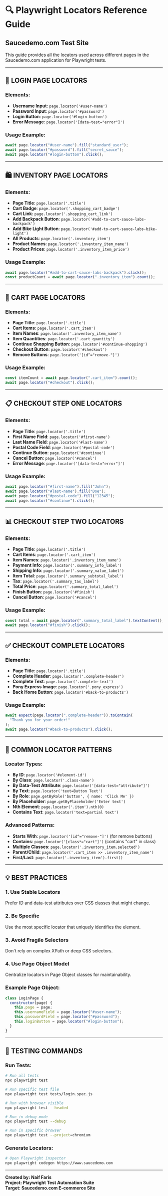 # 🔍 Playwright Locators Reference Guide

## Saucedemo.com Test Site

This guide provides all the locators used across different pages in the Saucedemo.com application for Playwright tests.

---

## 📝 LOGIN PAGE LOCATORS

### Elements:

- **Username Input**: `page.locator('#user-name')`
- **Password Input**: `page.locator('#password')`
- **Login Button**: `page.locator('#login-button')`
- **Error Message**: `page.locator('[data-test="error"]')`

### Usage Example:

```javascript
await page.locator("#user-name").fill("standard_user");
await page.locator("#password").fill("secret_sauce");
await page.locator("#login-button").click();
```

---

## 🛍️ INVENTORY PAGE LOCATORS

### Elements:

- **Page Title**: `page.locator('.title')`
- **Cart Badge**: `page.locator('.shopping_cart_badge')`
- **Cart Link**: `page.locator('.shopping_cart_link')`
- **Add Backpack Button**: `page.locator('#add-to-cart-sauce-labs-backpack')`
- **Add Bike Light Button**: `page.locator('#add-to-cart-sauce-labs-bike-light')`
- **All Products**: `page.locator('.inventory_item')`
- **Product Names**: `page.locator('.inventory_item_name')`
- **Product Prices**: `page.locator('.inventory_item_price')`

### Usage Example:

```javascript
await page.locator("#add-to-cart-sauce-labs-backpack").click();
const productCount = await page.locator(".inventory_item").count();
```

---

## 🛒 CART PAGE LOCATORS

### Elements:

- **Page Title**: `page.locator('.title')`
- **Cart Items**: `page.locator('.cart_item')`
- **Item Names**: `page.locator('.inventory_item_name')`
- **Item Quantities**: `page.locator('.cart_quantity')`
- **Continue Shopping Button**: `page.locator('#continue-shopping')`
- **Checkout Button**: `page.locator('#checkout')`
- **Remove Buttons**: `page.locator('[id^="remove-"]')`

### Usage Example:

```javascript
const itemCount = await page.locator(".cart_item").count();
await page.locator("#checkout").click();
```

---

## 📋 CHECKOUT STEP ONE LOCATORS

### Elements:

- **Page Title**: `page.locator('.title')`
- **First Name Field**: `page.locator('#first-name')`
- **Last Name Field**: `page.locator('#last-name')`
- **Postal Code Field**: `page.locator('#postal-code')`
- **Continue Button**: `page.locator('#continue')`
- **Cancel Button**: `page.locator('#cancel')`
- **Error Message**: `page.locator('[data-test="error"]')`

### Usage Example:

```javascript
await page.locator("#first-name").fill("John");
await page.locator("#last-name").fill("Doe");
await page.locator("#postal-code").fill("12345");
await page.locator("#continue").click();
```

---

## 📊 CHECKOUT STEP TWO LOCATORS

### Elements:

- **Page Title**: `page.locator('.title')`
- **Cart Items**: `page.locator('.cart_item')`
- **Item Names**: `page.locator('.inventory_item_name')`
- **Payment Info**: `page.locator('.summary_info_label')`
- **Shipping Info**: `page.locator('.summary_value_label')`
- **Item Total**: `page.locator('.summary_subtotal_label')`
- **Tax**: `page.locator('.summary_tax_label')`
- **Total Price**: `page.locator('.summary_total_label')`
- **Finish Button**: `page.locator('#finish')`
- **Cancel Button**: `page.locator('#cancel')`

### Usage Example:

```javascript
const total = await page.locator(".summary_total_label").textContent();
await page.locator("#finish").click();
```

---

## ✅ CHECKOUT COMPLETE LOCATORS

### Elements:

- **Page Title**: `page.locator('.title')`
- **Complete Header**: `page.locator('.complete-header')`
- **Complete Text**: `page.locator('.complete-text')`
- **Pony Express Image**: `page.locator('.pony_express')`
- **Back Home Button**: `page.locator('#back-to-products')`

### Usage Example:

```javascript
await expect(page.locator(".complete-header")).toContain(
  "Thank you for your order!"
);
await page.locator("#back-to-products").click();
```

---

## 🎯 COMMON LOCATOR PATTERNS

### Locator Types:

- **By ID**: `page.locator('#element-id')`
- **By Class**: `page.locator('.class-name')`
- **By Data-Test Attribute**: `page.locator('[data-test="attribute"]')`
- **By Text**: `page.locator('text=Button Text')`
- **By Role**: `page.getByRole('button', { name: 'Click Me' })`
- **By Placeholder**: `page.getByPlaceholder('Enter text')`
- **Nth Element**: `page.locator('.item').nth(0)`
- **Contains Text**: `page.locator('text=partial text')`

### Advanced Patterns:

- **Starts With**: `page.locator('[id^="remove-"]')` (for remove buttons)
- **Contains**: `page.locator('[class*="cart"]')` (contains "cart" in class)
- **Multiple Classes**: `page.locator('.inventory_item.selected')`
- **Parent/Child**: `page.locator('.cart_item >> .inventory_item_name')`
- **First/Last**: `page.locator('.inventory_item').first()`

---

## 💡 BEST PRACTICES

### 1. **Use Stable Locators**

Prefer ID and data-test attributes over CSS classes that might change.

### 2. **Be Specific**

Use the most specific locator that uniquely identifies the element.

### 3. **Avoid Fragile Selectors**

Don't rely on complex XPath or deep CSS selectors.

### 4. **Use Page Object Model**

Centralize locators in Page Object classes for maintainability.

### Example Page Object:

```javascript
class LoginPage {
  constructor(page) {
    this.page = page;
    this.usernameField = page.locator("#user-name");
    this.passwordField = page.locator("#password");
    this.loginButton = page.locator("#login-button");
  }
}
```

---

## 🚀 TESTING COMMANDS

### Run Tests:

```bash
# Run all tests
npx playwright test

# Run specific test file
npx playwright test tests/login.spec.js

# Run with browser visible
npx playwright test --headed

# Run in debug mode
npx playwright test --debug

# Run in specific browser
npx playwright test --project=chromium
```

### Generate Locators:

```bash
# Open Playwright inspector
npx playwright codegen https://www.saucedemo.com
```

---

**Created by: Naif Faris**  
**Project: Playwright Test Automation Suite**  
**Target: Saucedemo.com E-commerce Site**
